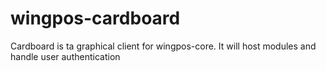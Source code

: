 # wingpos-cardboard
Cardboard is ta graphical client for wingpos-core. It will host modules and handle user authentication
